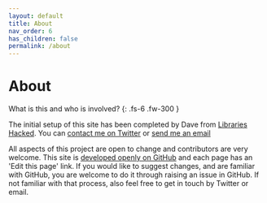 ```yaml
---
layout: default
title: About
nav_order: 6
has_children: false
permalink: /about
---
```


# About

What is this and who is involved?
{: .fs-6 .fw-300 }

The initial setup of this site has been completed by Dave from [Libraries Hacked](https://blog.librarydata.uk). You can [contact me on Twitter](https://twitter.com/librarieshacked) or [send me an email](mailto:info@librarieshacked.org)

All aspects of this project are open to change and contributors are very welcome. This site is [developed openly on GitHub](https://github.com/LibrariesHacked/librarylab) and each page has an 'Edit this page' link. If you would like to suggest changes, and are familiar with GitHub, you are welcome to do it through raising an issue in GitHub. If not familiar with that process, also feel free to get in touch by Twitter or email.
